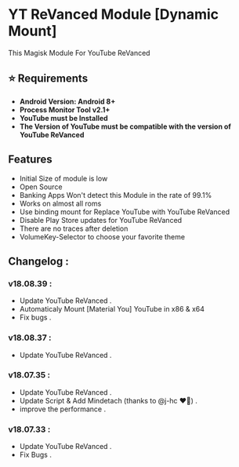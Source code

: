 # YT ReVanced Module [Dynamic Mount]
This Magisk Module For YouTube ReVanced

## ⭐ Requirements
- **Android Version: Android 8+**
- **Process Monitor Tool v2.1+**
- **YouTube must be Installed**
- **The Version of YouTube must be compatible with the version of YouTube ReVanced**
## Features
- Initial Size of module is low
- Open Source
- Banking Apps Won't detect this Module in the rate of 99.1%
- Works on almost all roms
- Use binding mount for Replace YouTube with YouTube ReVanced
- Disable Play Store updates for YouTube ReVanced 
- There are no traces after deletion
- VolumeKey-Selector to choose your favorite theme

## Changelog :
### v18.08.39 :
- Update YouTube ReVanced .
- Automaticaly Mount [Material You] YouTube in x86 & x64
- Fix bugs .
### v18.08.37 :
- Update YouTube ReVanced .
### v18.07.35 :
- Update YouTube ReVanced .
- Update Script & Add Mindetach (thanks to @j-hc ❤️‍🔥) .
- improve the performance .
### v18.07.33 :
- Update YouTube ReVanced .
- Fix Bugs .
